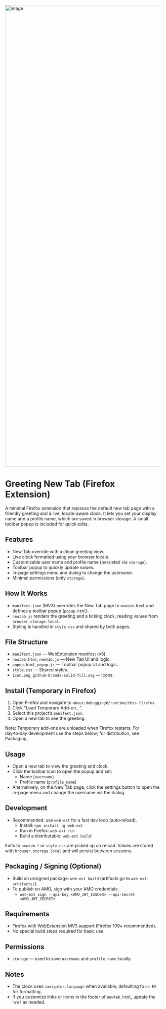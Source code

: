 <img width="2932" height="1488" alt="image" src="https://github.com/user-attachments/assets/63cc432b-e566-4941-8068-d9ccd66a3a75" />

# Greeting New Tab (Firefox Extension)

A minimal Firefox extension that replaces the default new tab page with a friendly greeting and a live, locale-aware clock. It lets you set your display name and a profile name, which are saved in browser storage. A small toolbar popup is included for quick edits.

## Features

- New Tab override with a clean greeting view.
- Live clock formatted using your browser locale.
- Customizable user name and profile name (persisted via `storage`).
- Toolbar popup to quickly update values.
- In-page settings menu and dialog to change the username.
- Minimal permissions (only `storage`).

## How It Works

- `manifest.json` (MV3) overrides the New Tab page to `newtab.html` and defines a toolbar popup (`popup.html`).
- `newtab.js` renders the greeting and a ticking clock, reading values from `browser.storage.local`.
- Styling is handled in `style.css` and shared by both pages.

## File Structure

- `manifest.json` — WebExtension manifest (v3).
- `newtab.html`, `newtab.js` — New Tab UI and logic.
- `popup.html`, `popup.js` — Toolbar popup UI and logic.
- `style.css` — Shared styles.
- `icon.png`, `github-brands-solid-full.svg` — Icons.

## Install (Temporary in Firefox)

1. Open Firefox and navigate to `about:debugging#/runtime/this-firefox`.
2. Click “Load Temporary Add-on…”.
3. Select this project’s `manifest.json`.
4. Open a new tab to see the greeting.

Note: Temporary add-ons are unloaded when Firefox restarts. For day‑to‑day development use the steps below; for distribution, see Packaging.

## Usage

- Open a new tab to view the greeting and clock.
- Click the toolbar icon to open the popup and set:
  - Name (`username`)
  - Profile name (`profile_name`)
- Alternatively, on the New Tab page, click the settings button to open the in-page menu and change the username via the dialog.

## Development

- Recommended: use `web-ext` for a fast dev loop (auto‑reload).
  - Install: `npm install -g web-ext`
  - Run in Firefox: `web-ext run`
  - Build a distributable: `web-ext build`

Edits to `newtab.*` or `style.css` are picked up on reload. Values are stored with `browser.storage.local` and will persist between sessions.

## Packaging / Signing (Optional)

- Build an unsigned package: `web-ext build` (artifacts go to `web-ext-artifacts/`).
- To publish on AMO, sign with your AMO credentials:
  - `web-ext sign --api-key <AMO_JWT_ISSUER> --api-secret <AMO_JWT_SECRET>`

## Requirements

- Firefox with WebExtension MV3 support (Firefox 109+ recommended).
- No special build steps required for basic use.

## Permissions

- `storage` — used to save `username` and `profile_name` locally.

## Notes

- The clock uses `navigator.language` when available, defaulting to `es-ES` for formatting.
- If you customize links or icons in the footer of `newtab.html`, update the `href` as needed.

